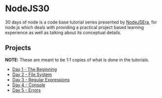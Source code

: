# NodeJS30

30 days of node is a code base tutorial series presented by [NodeJSEra](nodejsera.com), for node.js which deals with providing a practical project based learning experience as well as talking about its conceptual details.

## Projects

**NOTE:** These are meant to be 1:1 copies of what is done in the tutorials.

- [Day 1 - The Beginning](./day1-TheBeginning/README.md)
- [Day 2 - File System](./.day2-filesystem/README.md)
- [Day 3 - Regular Expressions](./day3-regex/README.md)
- [Day 4 - Console](./day4-console/README.md)
- [Day 5 - Errors](./day5-errors/README.md)
